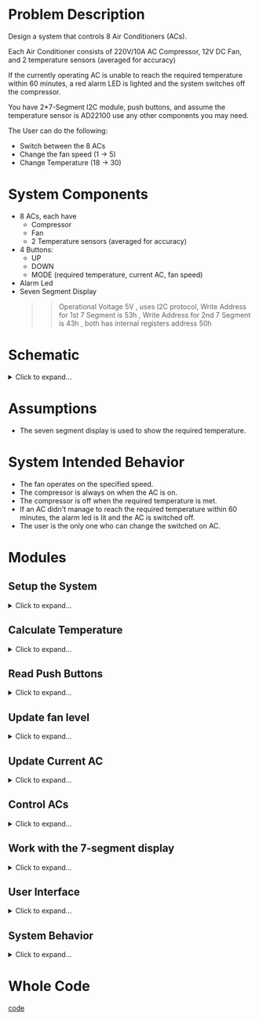 # Problem Description

Design a system that controls 8 Air Conditioners (ACs).

Each Air Conditioner consists of 220V/10A AC Compressor, 12V DC Fan, and 2 temperature sensors (averaged for accuracy)

If the currently operating AC is unable to reach the required temperature within 60 minutes, a red alarm LED is lighted and the system switches off the compressor.

You have 2*7-Segment I2C module, push buttons, and assume the temperature sensor
is AD22100 use any other components you may need.

The User can do the following:
- Switch between the 8 ACs
- Change the fan speed (1 -> 5)
- Change Temperature (18 -> 30)

# System Components
- 8 ACs, each have
  - Compressor
  - Fan
  - 2 Temperature sensors (averaged for accuracy)
- 4 Buttons:
  - UP
  - DOWN
  - MODE (required temperature, current AC, fan speed)
- Alarm Led
- Seven Segment Display
  >> Operational Voltage 5V , uses I2C protocol, Write Address for 1st 7 Segment is 53h , Write
Address for 2nd 7 Segment is 43h , both has internal registers address 50h

# Schematic
<details> <summary>Click to expand...</summary>

## ACs
![AC](Schematic/AC.png)

## System Schematic
We will use Demultiplexeres to switch between ACs. We will use the same selection bits for the fans and temperature sensors

![System](Schematic/System.png)

</details>


# Assumptions
- The seven segment display is used to show the required temperature.
# System Intended Behavior  
- The fan operates on the specified speed.
- The compressor is always on when the AC is on.
- The compressor is off when the required temperature is met.
- If an AC didn't manage to reach the required temperature within 60 minutes, the alarm led is lit and the AC is switched off.
- The user is the only one who can change the switched on AC.

# Modules
## Setup the System 
<details> <summary>Click to expand...</summary>

Here we setup our pins' direction, whether they are in or out.

``` c++
void setup() {
  wire.begin();
  pinMode(UP_PB, INPUT);
  pinMode(DOWN_PB, INPUT);
  pinMode(MODE_PB, INPUT);

  pinMode(ALARM_LED, OUTPUT);

  // ACs (3 bits for 8 ACs)
  pinMode(addressAC0, OUTPUT);
  pinMode(addressAC1, OUTPUT);
  pinMode(addressAC2, OUTPUT);
  // Note that, we don't need to set the direction of the temperature sensors nor the fans (analog pins), since they are already set to input. 
}
```
</details>

## Calculate Temperature
<details> <summary>Click to expand...</summary>

How can we calculate the temperature? we are given two parameters: the bias and the slope.
In other words we have this line: Y(voltage) = m * X(temperature) + c
So, X(temperature) = (Y(voltage) - c) / m
>> Note that, the slope is given in mV, so we need to convert it to V by dividing by 1000.

``` c++
float readTemperatureSensor(int sensor) {
  float voltage = analogRead(sensor) * (5.0 / 1023.0);
  float temperature = (voltage-1.375) / 0.0225;
  return temperature;
}
```
Or simply:
``` c++
float readTemperatureSensor(int sensor) {
  float voltage = analogRead(sensor) * (5.0 / 1023.0);
  return (voltage-1.375) / 0.0225;
}
```
In our case, we have two sensors for each AC, they are selected based on the AC address bits, so we will read the common pins directly.
``` c++
float calculateTemperature() {
  return (readTemperatureSensor(temperature_sensor_1) + readTemperatureSensor(temperature_sensor_2)) / 2;
}
```
I know that you are wondering why have calculated the temperatures then averaged it, we could simply averaged the voltage readings then calculated the temperature only once. We didn't do this for the exact same reason. We want to abstract the temperature calculations as much as we can. Hence, if we have replaced the sensor, for instance with a non linear one, the rest of the code can be unchanged. 
</details>

## Read Push Buttons
<details>
<summary>Click to expand...</summary>

Hey bro, a whole module for the push buttons?! well, dealing with push buttons are not that straightforward you know. Push buttons have a property called debouncing, that we need to deal with, to prevent the system from reacting to the same push button multiple times. 

There are two main approaches -as far as I know- to solve this issue: 

### 1. using delays:
``` c++
int readPushButton(int pb)
{
  if (digitalRead(pb) == HIGH)
  {
    delay(DEBOUNCE_DELAY); // usually 30 ~ 50ms
    if (digitalRead(pb) == HIGH) // if the button is still pressed
      return 1;
    else 
        return 0;
  }
  return 0;
}
```
### 2. using loops:
``` c++
int readPushButton(int pb)
{
  if (digitalRead(pb) == HIGH)
  {
    while(digitalRead(pb) == HIGH); // stay here until button is released
    return 1;
  }
  return 0;
}
```

</details>



## Update fan level
<details> <summary>Click to expand...</summary>

The fan can have up to `MAX_NUMBER_FAN_LEVELS` levels. The fan speed is calculated based on this level.

>> You con use switches or if conditions, but I think this way is more readable.

``` c++
void updateFanLevel(int inc) {
  currentFanLevel += inc % MAX_NUMBER_FAN_LEVELS; 
  currentFanSpeed = currentFanSpeed < 0 ? 0 : currentFanSpeed;
  currentFanSpeed = currentFanLevel * (255.0 / MAX_NUMBER_FAN_LEVELS)

}
```
</details>

## Update Current AC
<details> <summary>Click to expand...</summary>

``` c++
void updateCurrentAC(int incrementValue)
{
  temperatureTimeOfChange = millis()/(60e3); // calculate new value for the newly switched on AC
  // update the value of the currentAC
  currentAC += inc % MAX_NUMBER_AC;
  currentAC = currentAC < 0 ? 0 : currentAC;
  // reflect the value on the selection pins
  digitalWrite(addressAC0, currentAC & 0x1); // bit 0 -> xx(x) & 001
  digitalWrite(addressAC1, currentAC & 0x2); // bit 1 -> x(x)x & 010
  digitalWrite(addressAC2, currentAC & 0x4); // bit 2 -> (x)xx & 100
  // Great way I know, thanks <3
}
```
</details>


## Control ACs
<details> <summary>Click to expand...</summary>

Here, we have made two utility functions to help us control the fans and get more abstractions. We don't need to specify which AC we are using, as we the Mux will handle it based on the passed selection bits.
``` c++
void controlAC(int fanSpeed, int compressor) {
  analogWrite(FAN_SPEED_PIN, fanSpeed);
  analogWrite(COMPRESSOR_PIN, compressor);
}
```
</details>

## Work with the 7-segment display
<details> <summary>Click to expand...</summary>
To start working with the 7-segment display (I2C Protocol), we will use a built-in library called `Wire`.

We need to instantiate it in the setup using `wire.begin()`.

To pass value using I2C, we go through 4 main steps:
- Begin the transmission using the slave address: ``` wire.beginTransmission(SLAVE_ADDRESS); ``` 
- Select the required registerAddress (optional): ``` wire.write(registerAddress); ```
- Write the value you want to pass: ``` wire.write(value); ```
- End the transmission: ``` wire.endTransmission(); ```

``` c++
void passValueByI2C(int slaveAddress, int registerAddress, int value)
{
  Wire.beginTransmission(slaveAddress);
  Wire.write(registerAddress);
  Wire.write(value);
  Wire.endTransmission();
}
```
Now, we wil display the value on the two seven segments we have. To get the first digit -units- use `value % 10` and to get the second digit -tens- use `value / 10`.

``` c++
void showOnSevenSegment(int value){
  passValueByI2C(SEVEN_SEG_1_ADDRESS, SEVEN_SEG_COMMON_ADDRESS, value % 10); // 1st digit
  passValueByI2C(SEVEN_SEG_2_ADDRESS, SEVEN_SEG_COMMON_ADDRESS, value / 10); // 2nd digit
}
```

</details>

## User Interface
<details> <summary>Click to expand...</summary>

The beauty of this module -function- is that we have abstracted all the system interface with the user in a single module. By user interface I mean the buttons and the display. 
### Mode
``` c++
  if (readPushButton(Mode) ) {
    Mode = (Mode++)%3; // Mode is 0, 1, 2. There a lot of ways to optimize this line.
  }
```
### Ups & Downs -UR life is only downs, sorry-
<details> <summary>Click to expand...</summary>

``` c++
  if ( readPushButton(UP_PB) ) {
    if(Mode == MODE_TEMPERATURE) {
      requiredTemp++;
      timeOfChange = millis()/(60e3); // reset the time when the temperature is changed
      showOnSevenSegment(requiredTemp); // show the requiredTemp on the display
    }
    else if(Mode == MODE_FAN_SPEED && currentFanLevel < MAX_NUMBER_FAN_LEVELS>) {
      currentFanLevel++;
    }
    else if(Mode == MODE_currentAC && currentAC < MAX_NUMBER_AC) {
      currentAC++;
    }
  }

  if ( readPushButton(DOWN_PB) ) {
    if(Mode == MODE_TEMPERATURE) {
      requiredTemp--;
       timeOfChange = millis()/(60e3); // reset the time when the temperature is changed
      showOnSevenSegment(requiredTemp); // show the requiredTemp on the display
    }
    else if(Mode == MODE_FAN_SPEED && currentFanLevel > 0) {
      currentFanLevel--;
    }
    else if(Mode == MODE_currentAC && currentAC > 0) {
      currentAC--;
    }
  }
```
Read the code and focus for one minute and you will get the idea. 
We can optimize the code by using a switch statement. 
We can eliminate some redundant code  and do some abstraction using this:
``` c++
int inc  = 0;
inc = readPushButton(UP_PB) ? 1 : inc;
inc = readPushButton(DOWN_PB) ? -1 : inc;

  if (inc != 0) {
      if(Mode == MODE_TEMPERATURE) {
        requiredTemp += inc;
        temperatureTimeOfChange = millis()/(60e3); // reset the time when the temperature is changed
      showOnSevenSegment(requiredTemp); // show the requiredTemp on the display
      }
      else if(Mode == MODE_FAN_SPEED) {
        updateFanLevel(inc);
      }
      else if(Mode == MODE_currentAC) {
        updateCurrentAC(inc);
      }
    }

// There is a room for a lot of optimization here, but I prefer readable code. 
</details>

<details> <summary>Click to expand...</summary>

```
The Whole Function: 
``` c++
void userInterface() {
  if ( readPushButton(Mode) ) {
    Mode = (Mode++)%3;
  }
  int inc  = 0;
  inc = readPushButton(UP_PB) ? 1 : inc;
  inc = readPushButton(DOWN_PB) ? -1 : inc;

  if (inc != 0) {
      if(Mode == MODE_TEMPERATURE) {
        requiredTemp += inc;
        temperatureTimeOfChange = millis()/(60e3); // reset the time when the temperature is changed
        showOnSevenSegment(requiredTemp); // show the requiredTemp on the display
      }
      else if(Mode == MODE_FAN_SPEED) {
        updateFanLevel(inc);
      }
      else if(Mode == MODE_currentAC) {
        updateCurrentAC(inc);
      }
    }
}
```
</details>

</details>

## System Behavior
<details> <summary>Click to expand...</summary>

Here, we implement our logic for the system.
>> Note that, we don't have ON/OFF States here.

We have two main blocks:

### 1. Check if we need to alternate
<details> <summary>Click to expand...</summary>

``` c++
long long currentTime = millis()/(60e3); // get the currentTime
// check if we need to alternate ACs
if (currentTime - temperatureTimeOfChange > 60min) // 60 minutes has passed
{
  // alternate if we haven't met the requiredTemp 
  if (calculateTemperature() > requiredTemp) 
  {
    controlAC(fanSpeed, LOW); // switch off the compressor
    alarmState = HIGH; // alarm is on 
    temperatureTimeOfChange = currentTime; // update the temperatureTimeOfChange
  }
}
```
</details>

### 2. Check if we need to turn on/off the AC
<details> <summary>Click to expand...</summary>

``` c++
// check if we need to close the ACs
if (calculateTemperature() <= requiredTemp)
{
  temperatureTimeOfChange = currentTime; // update the temperatureTimeOfChange
  controlAC(fanSpeed, LOW);
}
else 
{
  controlAC(fanSpeed, HIGH);
  alarmState = LOW; // switch off the alarm
}
```
</details>

### Now, function is
<details> <summary>Click to expand...</summary>

``` c++
void systemBehavior() {
  
  digitalWrite(ALARM_LED, alarmState);
  long long currentTime = millis()/(60e3); // get the currentTime
  // check if we need to alternate ACs
  if (currentTime - temperatureTimeOfChange > 60min) // 60 minutes has passed
  {
    // alternate if we haven't met the requiredTemp 
    if (calculateTemperature() > requiredTemp) 
    {
      controlAC(fanSpeed, LOW); // switch off the compressor
      alarmState = HIGH; // alarm is on 
      temperatureTimeOfChange = currentTime; // update the temperatureTimeOfChange
    }
  }
  ////////////////////////////////////////////////////////////////////////////////////////////////
  // check if we need to close the ACs
  if (calculateTemperature() <= requiredTemp)
  {
    temperatureTimeOfChange = currentTime; // update the temperatureTimeOfChange
    controlAC(fanSpeed, LOW);
  }
  else 
  {
    controlAC(fanSpeed, HIGH);
    alarmState = LOW; // switch off the alarm
  }
}
```

</details>

## Finally, the main loop
```c++
void loop() {
  userInterface();
  systemBehavior();
}
```
</details>

# Whole Code
[code](code.ino)

